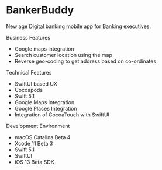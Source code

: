 # BankerBuddy
New age Digital banking mobile app for Banking executives.

Business Features
* Google maps integration
* Search customer location using the map
* Reverse geo-coding to get address based on co-ordinates

Technical Features
* SwiftUI based UX 
* Cocoapods
* Swift 5.1
* Google Maps Integration
* Google Places Integration
* Integration of CocoaTouch with SwiftUI

Development Environment
* macOS Catalina Beta 4
* Xcode 11 Beta 3
* Swift 5.1
* SwiftUI
* iOS 13 Beta SDK
